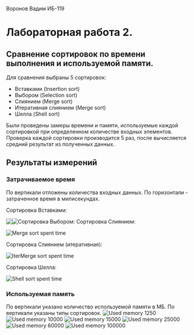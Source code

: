 Воронов Вадим ИБ-119
# Лабораторная работа 2.
## Сравнение сортировок по времени выполнения и используемой памяти.
Для сравнения выбраны 5 сортировок:
* Вставками (Insertion sort)
* Выбором (Selection sort)
* Слиянием (Merge sort)
* Итеративная слиянием (Merge sort)
* Шелла (Shell sort)

Были проведены замеры времени и памяти, используемые каждой сортировкой при определенном количестве входных элементов. Проверка каждой сортировки производится 5 раз, после вычисляется средний результат из полученных данных.
## Результаты измерений
### Затрачиваемое время
По вертикали отложены количества входных данных.
По горизонтали - затраченное время в милисекундах.

Сортировка Вставками:

<img style="float: left;" src="/images/time_insert.png">
Сортировка Выбором:

<img style="float: left;" src="/images/time_select.png">
Сортировка Слиянием:

![Merge sort spent time](/images/time_merge.png)

Сортировка Слиянием (итеративная):

![IterMerge sort spent time](/images/time_iterMerge.png)

Сортировка Шелла:

![Shell sort spent time](/images/time_shell.png)

### Используемая память
По вертикали указано количество используемой памяти в МБ. По вертикали указаны типы сортировок.
![Used memory 1250](/images/memory_1250.png)
![Used memory 10000](/images/memory_10000.png)
![Used memory 15000](/images/memory_15000.png)
![Used memory 25000](/images/memory_25000.png)
![Used memory 60000](/images/memory_60000.png)
![Used memory 100000](/images/memory_100000.png)
